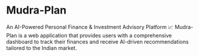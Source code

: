 # Mudra-Plan
An AI-Powered Personal Finance &amp; Investment Advisory Platform 📈  Mudra-Plan is a web application that provides users with a comprehensive dashboard to track their finances and receive AI-driven recommendations tailored to the Indian market.
